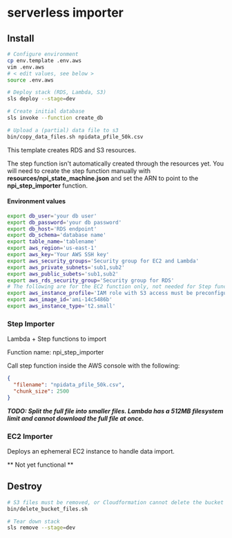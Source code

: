 # serverless importer

## Install

```bash
# Configure environment
cp env.template .env.aws
vim .env.aws
# < edit values, see below >
source .env.aws

# Deploy stack (RDS, Lambda, S3)
sls deploy --stage=dev

# Create initial database
sls invoke --function create_db

# Upload a (partial) data file to s3
bin/copy_data_files.sh npidata_pfile_50k.csv
```

This template creates RDS and S3 resources.

The step function isn't automatically created through the resources yet.  You will need to create the step function
manually with __resources/npi_state_machine.json__ and set the ARN to point to the __npi_step_importer__ function.

#### Environment values

```bash
export db_user='your db user'
export db_password='your db password'
export db_host='RDS endpoint'
export db_schema='database name'
export table_name='tablename'
export aws_region='us-east-1'
export aws_key='Your AWS SSH key'
export aws_security_groups='Security group for EC2 and Lambda'
export aws_private_subnets='sub1,sub2'
export aws_public_subets='sub1,sub2'
export aws_rds_security_group='Security group for RDS'
# The following are for the EC2 function only, not needed for Step function
export aws_instance_profile='IAM role with S3 access must be preconfigured'
export aws_image_id='ami-14c5486b'
export aws_instance_type='t2.small'
```

### Step Importer

Lambda + Step functions to import

Function name: npi_step_importer

Call step function inside the AWS console with the following:

```json
{
  "filename": "npidata_pfile_50k.csv",
  "chunk_size": 2500
}
```

___TODO: Split the full file into smaller files.  Lambda has a 512MB filesystem limit and cannot download the full file at once.___

### EC2 Importer

Deploys an ephemeral EC2 instance to handle data import.

** Not yet functional **


## Destroy

```bash
# S3 files must be removed, or Cloudformation cannot delete the bucket
bin/delete_bucket_files.sh

# Tear down stack
sls remove --stage=dev
```